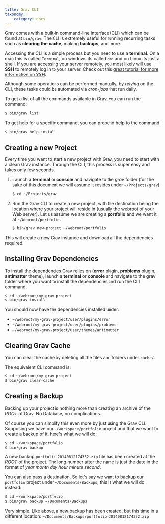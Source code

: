 ```yaml
---
title: Grav CLI
taxonomy:
    category: docs
---
```


Grav comes with a built-in command-line interface (CLI) which can be found at `bin/grav`. The CLI is extremely useful for running recurring tasks such as **clearing the cache**, making **backups**, and more.

Accessing the CLI is a simple process but you need to use a **terminal**.  On a mac this is called `Terminal`, on windows its called `cmd` and on Linux its just a shell.  If you are accessing your server remotely, you most likely will use **SSH** to remotely log in to your server.  Check out this [great tutorial for more information on SSH](http://code.tutsplus.com/tutorials/ssh-what-and-how--net-25138).

Although some operations can be performed manually, by _relying_ on the CLI, these tasks could be automated via _cron-jobs_ that run daily.

To get a list of all the commands available in Grav, you can run the command:

```bash
$ bin/grav list
```

To get help for a specific command, you can prepend help to the command:

```bash
$ bin/grav help install
```

## Creating a new Project

Every time you want to start a new project with Grav, you need to start with a clean Grav instance. Through the CLI, this process is super easy and takes only few seconds.

1. Launch a **terminal** or **console** and navigate to the _grav_ folder (for the sake of this document we will assume it resides under  `~/Projects/grav`)

    ```bash
    $ cd ~/Projects/grav
    ```

2. Run the Grav CLI to create a new project, with the destination being the location where your project will reside in (usually the [webroot][webroot] of your Web server). Let us assume we are creating a **portfolio** and we want it at `~/Webroot/portfolio`.

    ```bash
    $ bin/grav new-project ~/webroot/portfolio
    ```

This will create a new Grav instance and download all the dependencies required.

## Installing Grav Dependencies

To install the dependencies Grav relies on (**error** plugin, **problems** plugin, **antimatter** theme), launch a **terminal** or **console** and navigate to the grav folder where you want to install the dependencies and run the CLI command.

```bash
$ cd ~/webroot/my-grav-project
$ bin/grav install
```

You should now have the dependencies installed under:
* `~/webroot/my-grav-project/user/plugins/error`
* `~/webroot/my-grav-project/user/plugins/problems`
* `~/webroot/my-grav-project/user/themes/antimatter`

## Clearing Grav Cache

You can clear the cache by deleting all the files and folders under `cache/`.

The equivalent CLI command is:

```bash
$ cd ~/webroot/my-grav-project
$ bin/grav clear-cache
```

## Creating a Backup

Backing up your project is nothing more than creating an archive of the _ROOT_ of Grav. No Database, no complications.

Of course you can simplify this even more by just using the Grav CLI. Supposing we have our `~/workspace/portfolio` project and that we want to create a backup of it, here's what we will do:

```bash
$ cd ~/workspace/portfolio
$ bin/grav backup
```

A new backup `portfolio-20140812174352.zip` file has been created at the _ROOT_ of the project. The long number after the name is just the date in the format of _year month day hour minute second_.

You can also pass a destination. So let's say we want to backup our `portfolio` project under `~/Documents/Backups`, this is what we will do instead:

```bash
$ cd ~/workspace/portfolio
$ bin/grav backup ~/Documents/Backups
```

Very simple. Like above, a new backup has been created, but this time in a different location: `~/Documents/Backups/portfolio-20140812174352.zip`

[webroot]: http://en.wikipedia.org/wiki/Webroot
[github-grav]: https://github.com/getgrav/grav
